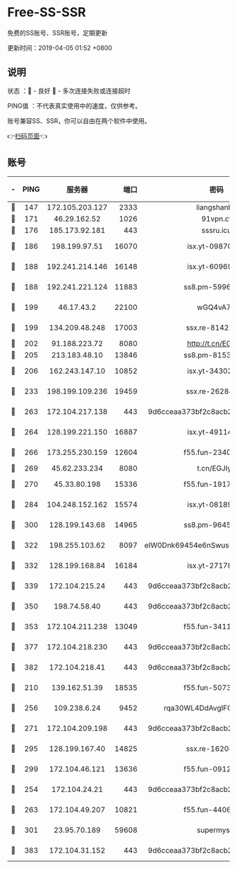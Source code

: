 # Free-SS-SSR

免费的SS账号、SSR账号，定期更新

更新时间：2019-04-05 01:52 +0800

## 说明

状态     ：🙂 - 良好 🙁 - 多次连接失败或连接超时

PING值   ：不代表真实使用中的速度，仅供参考。

账号兼容SS、SSR，你可以自由在两个软件中使用。

👉[扫码页面](https://liesauer.github.io/Free-SS-SSR/)👈

## 账号

|-|PING|服务器|端口|密码|加密方式|区域|
|:----:|:----:|:-----:|-----:|:----:|:----:|:----:|
|🙂|147|172.105.203.127|2333|liangshanbo|chacha20|JP|
|🙂|171|46.29.162.52|1026|91vpn.cf|rc4-md5|RU|
|🙂|176|185.173.92.181|443|sssru.icu|rc4-md5|RU|
|🙂|186|198.199.97.51|16070|isx.yt-09870263|aes-256-cfb|US|
|🙂|188|192.241.214.146|16148|isx.yt-60969172|aes-256-cfb|US|
|🙂|188|192.241.221.124|11883|ss8.pm-59969205|aes-256-cfb|US|
|🙂|199|46.17.43.2|22100|wGQ4vA7D|aes-256-gcm|RU|
|🙂|199|134.209.48.248|17003|ssx.re-81422235|aes-256-cfb|US|
|🙂|202|91.188.223.72|8080|http://t.cn/EGJIyrl|rc4-md5|RU|
|🙂|205|213.183.48.10|13846|ss8.pm-81534846|rc4-md5|RU|
|🙂|206|162.243.147.10|10852|isx.yt-34302629|aes-256-cfb|US|
|🙂|233|198.199.109.236|19459|ssx.re-26284285|aes-256-cfb|US|
|🙂|263|172.104.217.138|443|9d6cceaa373bf2c8acb22e60b6a58be6|aes-256-cfb|US|
|🙂|264|128.199.221.150|16887|isx.yt-49114342|aes-256-cfb|SG|
|🙂|266|173.255.230.159|12604|f55.fun-23403272|aes-256-cfb|US|
|🙂|269|45.62.233.234|8080|t.cn/EGJIyrl|rc4-md5|CA|
|🙂|270|45.33.80.198|15336|f55.fun-19171645|aes-256-cfb|US|
|🙂|284|104.248.152.162|15574|isx.yt-08189375|aes-256-cfb|SG|
|🙂|300|128.199.143.68|14965|ss8.pm-96456884|aes-256-cfb|SG|
|🙂|322|198.255.103.62|8097|eIW0Dnk69454e6nSwuspv9DmS201tQ0D|aes-256-cfb|US|
|🙂|332|128.199.168.84|16184|isx.yt-27178313|aes-256-cfb|SG|
|🙂|339|172.104.215.24|443|9d6cceaa373bf2c8acb22e60b6a58be6|aes-256-cfb|US|
|🙂|350|198.74.58.40|443|9d6cceaa373bf2c8acb22e60b6a58be6|aes-256-cfb|US|
|🙂|353|172.104.211.238|13049|f55.fun-34116982|aes-256-cfb|US|
|🙂|377|172.104.218.230|443|9d6cceaa373bf2c8acb22e60b6a58be6|aes-256-cfb|US|
|🙂|382|172.104.218.41|443|9d6cceaa373bf2c8acb22e60b6a58be6|aes-256-cfb|US|
|🙂|210|139.162.51.39|18535|f55.fun-50730747|aes-256-cfb|SG|
|🙂|256|109.238.6.24|9452|rqa30WL4DdAvgIFG6Fs3znzTa|aes-256-cfb|FR|
|🙂|271|172.104.209.198|443|9d6cceaa373bf2c8acb22e60b6a58be6|aes-256-cfb|US|
|🙂|295|128.199.167.40|14825|ssx.re-16204050|aes-256-cfb|SG|
|🙂|299|172.104.46.121|13636|f55.fun-09121749|aes-256-cfb|SG|
|🙁|254|172.104.24.21|443|9d6cceaa373bf2c8acb22e60b6a58be6|aes-256-cfb|US|
|🙁|263|172.104.49.207|10821|f55.fun-44065715|aes-256-cfb|SG|
|🙁|301|23.95.70.189|59608|supermyssr|chacha20-ietf|US|
|🙁|383|172.104.31.152|443|9d6cceaa373bf2c8acb22e60b6a58be6|aes-256-cfb|US|
